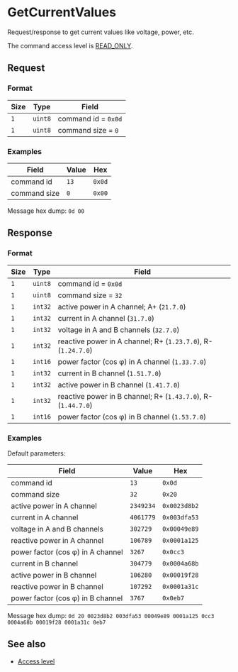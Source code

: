 # GetCurrentValues

Request/response to get current values like voltage, power, etc.

The command access level is [READ_ONLY](../basics.md#command-access-level).


## Request

### Format

| Size | Type    | Field               |
| ---- | ------- | ------------------- |
| `1`  | `uint8` | command id = `0x0d` |
| `1`  | `uint8` | command size = `0`  |

### Examples

| Field        | Value | Hex    |
| ------------ | ----- | ------ |
| command id   | `13`  | `0x0d` |
| command size | `0`   | `0x00` |

Message hex dump: `0d 00`


## Response

### Format

| Size | Type    | Field                                                         |
| ---- | ------- | ------------------------------------------------------------- |
| `1`  | `uint8` | command id = `0x0d`                                           |
| `1`  | `uint8` | command size = `32`                                           |
| `1`  | `int32` | active power in A channel; A+ (`21.7.0`)                      |
| `1`  | `int32` | current in A channel (`31.7.0`)                               |
| `1`  | `int32` | voltage in A and B channels (`32.7.0`)                        |
| `1`  | `int32` | reactive power in A channel; R+ (`1.23.7.0`), R- (`1.24.7.0`) |
| `1`  | `int16` | power factor (cos φ) in A channel (`1.33.7.0`)                |
| `1`  | `int32` | current in B channel (`1.51.7.0`)                             |
| `1`  | `int32` | active power in B channel (`1.41.7.0`)                        |
| `1`  | `int32` | reactive power in B channel; R+ (`1.43.7.0`), R- (`1.44.7.0`) |
| `1`  | `int16` | power factor (cos φ) in B channel (`1.53.7.0`)                |

### Examples

Default parameters:

| Field                              | Value     | Hex          |
| ---------------------------------- | --------- | ------------ |
| command id                         | `13`      | `0x0d`       |
| command size                       | `32`      | `0x20`       |
| active power in A channel          | `2349234` | `0x0023d8b2` |
| current in A channel               | `4061779` | `0x003dfa53` |
| voltage in A and B channels        | `302729`  | `0x00049e89` |
| reactive power in A channel        | `106789`  | `0x0001a125` |
| power factor (cos φ) in  A channel | `3267`    | `0x0cc3`     |
| current in B channel               | `304779`  | `0x0004a68b` |
| active power in B channel          | `106280`  | `0x00019f28` |
| reactive power in B channel        | `107292`  | `0x0001a31c` |
| power factor (cos φ) in B channel  | `3767`    | `0x0eb7`     |

Message hex dump: `0d 20 0023d8b2 003dfa53 00049e89 0001a125 0cc3 0004a68b 00019f28 0001a31c 0eb7`


## See also

* [Access level](../basics.md#command-access-level)
